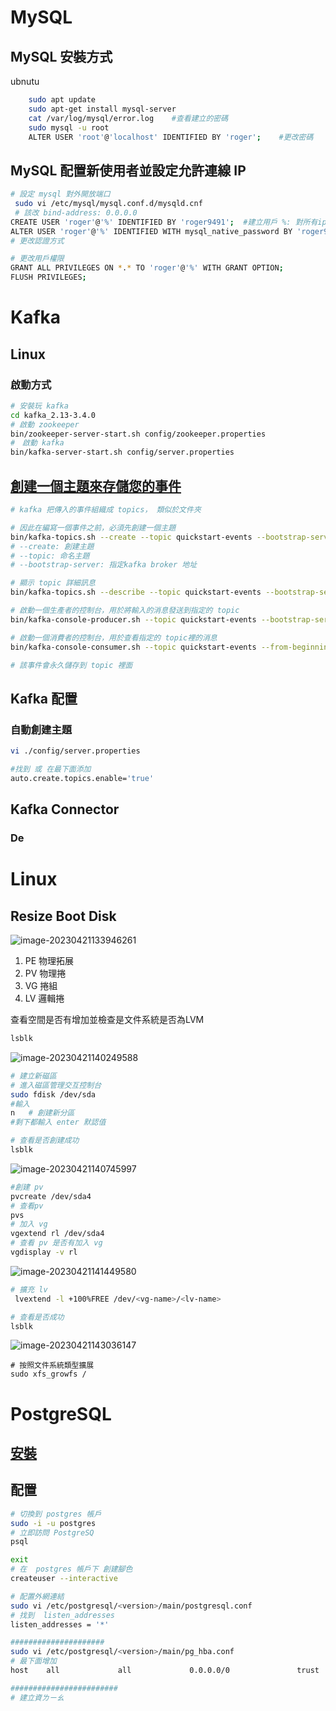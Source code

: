  # MySQL

## MySQL 安裝方式

ubnutu

```sh
	sudo apt update
	sudo apt-get install mysql-server
	cat /var/log/mysql/error.log	#查看建立的密碼
	sudo mysql -u root
	ALTER USER 'root'@'localhost' IDENTIFIED BY 'roger';	#更改密碼

```

## MySQL 配置新使用者並設定允許連線 IP

``` sh
# 設定 mysql 對外開放端口 
 sudo vi /etc/mysql/mysql.conf.d/mysqld.cnf
 # 該改 bind-address: 0.0.0.0
CREATE USER 'roger'@'%' IDENTIFIED BY 'roger9491';	#建立用戶 %: 對所有ip開放
ALTER USER 'roger'@'%' IDENTIFIED WITH mysql_native_password BY 'roger9491';
# 更改認證方式

# 更改用戶權限
GRANT ALL PRIVILEGES ON *.* TO 'roger'@'%' WITH GRANT OPTION;
FLUSH PRIVILEGES;

```

# Kafka

## Linux

### 啟動方式

``` sh
# 安裝玩 kafka
cd kafka_2.13-3.4.0
# 啟動 zookeeper
bin/zookeeper-server-start.sh config/zookeeper.properties 
#　啟動 kafka
bin/kafka-server-start.sh config/server.properties 

```

## [創建一個主題來存儲您的事件](https://kafka.apache.org/documentation/#quickstart_createtopic)

``` sh
# kafka 把傳入的事件組織成 topics， 類似於文件夾

# 因此在編寫一個事件之前，必須先創建一個主題
bin/kafka-topics.sh --create --topic quickstart-events --bootstrap-server localhost:9092
# --create: 創建主題
# --topic: 命名主題
# --bootstrap-server: 指定kafka broker 地址

# 顯示 topic 詳細訊息
bin/kafka-topics.sh --describe --topic quickstart-events --bootstrap-server localhost:9092

# 啟動一個生產者的控制台，用於將輸入的消息發送到指定的 topic
bin/kafka-console-producer.sh --topic quickstart-events --bootstrap-server localhost:9092	# 輸入的每一行都會發送到 topic

# 啟動一個消費者的控制台，用於查看指定的 topic裡的消息
bin/kafka-console-consumer.sh --topic quickstart-events --from-beginning --bootstrap-server localhost:9092

# 該事件會永久儲存到 topic 裡面
```

## Kafka 配置

### 自動創建主題

```sh
vi ./config/server.properties

#找到 或 在最下面添加
auto.create.topics.enable='true'
```



## Kafka Connector

### De

# Linux

## Resize Boot Disk

![image-20230421133946261](./Linux雜記.assets/image-20230421133946261.png)

1. PE 物理拓展
2. PV 物理捲
3. VG 捲組
4. LV 邏輯捲

查看空間是否有增加並檢查是文件系統是否為LVM

```sh
lsblk
```

![image-20230421140249588](./Linux雜記.assets/image-20230421140249588.png)

```sh
# 建立新磁區
# 進入磁區管理交互控制台
sudo fdisk /dev/sda
#輸入
n	# 創建新分區
#剩下都輸入 enter 默認值

# 查看是否創建成功
lsblk
```

![image-20230421140745997](./Linux雜記.assets/image-20230421140745997.png)

```sh
#創建 pv
pvcreate /dev/sda4
# 查看pv
pvs
# 加入 vg
vgextend rl /dev/sda4
# 查看 pv 是否有加入 vg
vgdisplay -v rl
```

![image-20230421141449580](./Linux雜記.assets/image-20230421141449580.png)

```sh
# 擴充 lv
 lvextend -l +100%FREE /dev/<vg-name>/<lv-name>

# 查看是否成功
lsblk
```

![image-20230421143036147](./Linux雜記.assets/image-20230421143036147.png)

``` shell
# 按照文件系統類型擴展
sudo xfs_growfs /
```

# PostgreSQL

## [安裝](https://www.postgresql.org/download/linux/ubuntu/)

## 配置

```sh
# 切換到 postgres 帳戶
sudo -i -u postgres
# 立即訪問 PostgreSQ
psql

exit
# 在  postgres 帳戶下 創建腳色
createuser --interactive

# 配置外網連結
sudo vi /etc/postgresql/<version>/main/postgresql.conf
# 找到  listen_addresses
listen_addresses = '*'

#####################
sudo vi /etc/postgresql/<version>/main/pg_hba.conf 
# 最下面增加
host    all             all             0.0.0.0/0               trust

########################
# 建立資ㄌㄧㄠ

```









